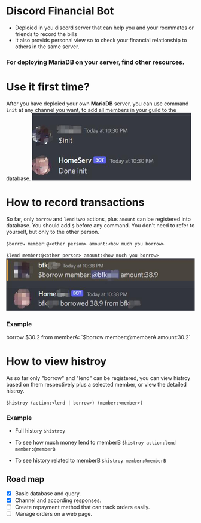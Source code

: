 # Discord Financial Bot
- Deploied in you discord server that can help you and your roommates or friends to record the bills
- It also provids personal view so to check your financial relationship to others in the same server.
### For deploying MariaDB on your server, find other resources.


# Use it first time?
After you have deploied your own **MariaDB** server, you can use command `init` at any channel you want, to add all members in your guild to the database. 
![init](media/init.jpg)

# How to record transactions
So far, only `borrow` and `lend` two actions, plus `amount` can be registered into database. You should add `$` before any command. You don't need to refer to yourself, but only to the other person.

`$borrow member:@<other person> amount:<how much you borrow>`
 
`$lend member:@<other person> amount:<how much you borrow>`
![borrow](media/borrow.jpg)
### Example
borrow $30.2 from memberA:
`$borrow member:@memberA amount:30.2`

# How to view histroy
As so far only "borrow" and "lend" can be registered, you can view histroy based on them respectively plus a selected member, or view the detailed histroy.

`$histroy (action:<lend | borrow>) (member:<member>)`

### Example
- Full history
`$histroy`

- To see how much money lend to memberB
`$histroy action:lend member:@memberB`

- To see history related to memberB
`$histroy member:@memberB`



## Road map
- [x] Basic database and query.
- [x] Channel and according responses.
- [ ] Create repayment method that can track orders easily.
- [ ] Manage orders on a web page.
